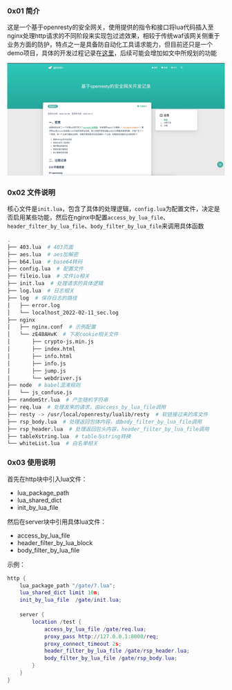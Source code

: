 ### 0x01 简介

这是一个基于openresty的安全网关，使用提供的指令和接口将lua代码插入至nginx处理http请求的不同阶段来实现包过滤效果，相较于传统waf该网关侧重于业务方面的防护，特点之一是具备防自动化工具请求能力，但目前还只是一个demo项目，具体的开发过程记录在[这里](https://ainrm.cn/2022/safegate.html)，后续可能会增加如文中所规划的功能

![ainrm@20220211170151](./tu/ainrm@20220211170151.webp)

### 0x02 文件说明

核心文件是`init.lua`，包含了具体的处理逻辑，`config.lua`为配置文件，决定是否启用某些功能，然后在nginx中配置`access_by_lua_file`、`header_filter_by_lua_file`、`body_filter_by_lua_file`来调用具体函数

```bash
.
├── 403.lua  # 403页面
├── aes.lua  # aes加解密
├── b64.lua  # base64转码
├── config.lua  # 配置文件
├── fileio.lua  # 文件io相关
├── init.lua  # 处理请求的具体逻辑
├── log.lua  # 日志相关
├── log  # 保存日志的路径
│   ├── error.log
│   └── localhost_2022-02-11_sec.log
├── nginx
│   ├── nginx.conf  # 示例配置
│   └── zE48AHvK  # 下发cookie相关文件
│       ├── crypto-js.min.js
│       ├── index.html
│       ├── info.html
│       ├── info.js
│       ├── jump.js
│       └── webdriver.js
├── node  # babel混淆规则
│   └── js_confuse.js
├── randomStr.lua  # 产生随机字符串
├── req.lua  # 处理发来的请求，由access_by_lua_file调用
├── resty -> /usr/local/openresty/lualib/resty  # 软链接过来的库文件
├── rsp_body.lua  # 处理返回包体内容，由body_filter_by_lua_file调用
├── rsp_header.lua  # 处理返回包头内容，header_filter_by_lua_file调用
├── tableXstring.lua  # table与string转换
└── whiteList.lua  # 白名单相关
```

### 0x03 使用说明

首先在http块中引入lua文件：

- lua_package_path
- lua_shared_dict
- init_by_lua_file

然后在server块中引用具体lua文件：

- access_by_lua_file
- header_filter_by_lua_block
- body_filter_by_lua_file

示例：

```lua
http {
    lua_package_path "/gate/?.lua";
    lua_shared_dict limit 10m;
    init_by_lua_file  /gate/init.lua;

    server {
        location /test {
            access_by_lua_file /gate/req.lua;
            proxy_pass http://127.0.0.1:8000/req;
            proxy_connect_timeout 2s;
            header_filter_by_lua_file /gate/rsp_header.lua;
            body_filter_by_lua_file /gate/rsp_body.lua;
        }
    }
}
```


